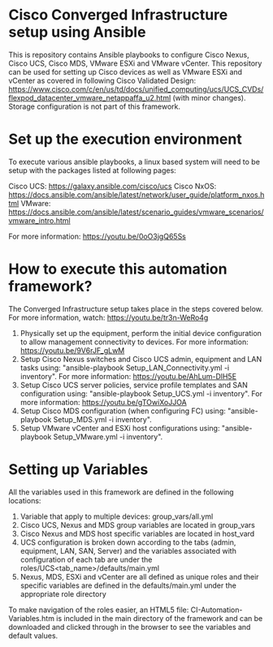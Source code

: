# Cisco Converged Infrastructure setup using Ansible

 This is repository contains Ansible playbooks to configure Cisco Nexus, Cisco UCS, Cisco MDS, VMware ESXi and VMware vCenter. This repository can be used for setting up Cisco devices as well as VMware ESXi and vCenter as covered in following Cisco Validated Design: https://www.cisco.com/c/en/us/td/docs/unified_computing/ucs/UCS_CVDs/flexpod_datacenter_vmware_netappaffa_u2.html (with minor changes). Storage configuration is not part of this framework.

# Set up the execution environment

To execute various ansible playbooks, a linux based system will need to be setup with the packages listed at following pages:

Cisco UCS: https://galaxy.ansible.com/cisco/ucs
Cisco NxOS: https://docs.ansible.com/ansible/latest/network/user_guide/platform_nxos.html
VMware: https://docs.ansible.com/ansible/latest/scenario_guides/vmware_scenarios/vmware_intro.html

For more information: https://youtu.be/0oO3jgQ65Ss

# How to execute this automation framework?

The Converged Infrastructure setup takes place in the steps covered below. For more information, watch: https://youtu.be/tr3n-WeRo4g


1. Physically set up the equipment, perform the initial device configuration to allow management connectivity to devices. For more information: https://youtu.be/9V6rJF_gLwM
2. Setup Cisco Nexus switches and Cisco UCS admin, equipment and LAN tasks using: "ansible-playbook Setup_LAN_Connectivity.yml -i inventory". For more information: https://youtu.be/AhLum-DlH5E
3. Setup Cisco UCS server policies, service profile templates and SAN configuration using: "ansible-playbook Setup_UCS.yml -i inventory". For more information: https://youtu.be/gTOwiXoJJOA
4. Setup Cisco MDS configuration (when configuring FC) using: "ansible-playbook Setup_MDS.yml -i inventory".
5. Setup VMware vCenter and ESXi host configurations using: "ansible-playbook Setup_VMware.yml -i inventory".

# Setting up Variables

All the variables used in this framework are defined in the following locations:

1. Variable that apply to multiple devices: group_vars/all.yml
2. Cisco UCS, Nexus and MDS group variables are located in group_vars
3. Cisco Nexus and MDS host specific variables are located in host_vard
4. UCS configuration is broken down according to the tabs (admin, equipment, LAN, SAN, Server) and the variables associated with configuration of each tab are under the roles/UCS<tab_name>/defaults/main.yml
5. Nexus, MDS, ESXi and vCenter are all defined as unique roles and their specific variables are defined in the defaults/main.yml under the appropriate role directory

To make navigation of the roles easier, an HTML5 file: CI-Automation-Variables.htm is included in the main directory of the framework and can be downloaded and clicked through in the browser to see the variables and default values.

